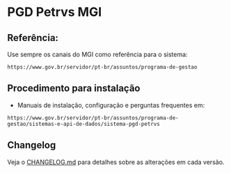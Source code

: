 # PGD Petrvs MGI

## Referência: 

Use sempre os canais do MGI como referência para o sistema:

```
https://www.gov.br/servidor/pt-br/assuntos/programa-de-gestao
```

## Procedimento para instalação

- Manuais de instalação, configuração e perguntas frequentes em:

```
https://www.gov.br/servidor/pt-br/assuntos/programa-de-gestao/sistemas-e-api-de-dados/sistema-pgd-petrvs
```

## Changelog

Veja o [CHANGELOG.md](CHANGELOG.md) para detalhes sobre as alterações em cada versão.
